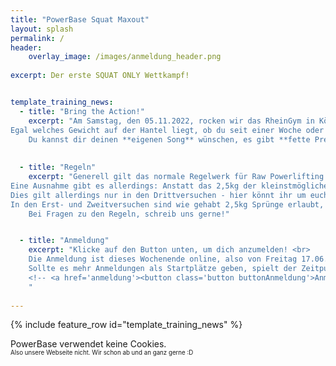 ```yaml
---
title: "PowerBase Squat Maxout"
layout: splash
permalink: /
header:
    overlay_image: /images/anmeldung_header.png
  
excerpt: Der erste SQUAT ONLY Wettkampf!


template_training_news:
  - title: "Bring the Action!"
    excerpt: "Am Samstag, den 05.11.2022, rocken wir das RheinGym in Köln.<br>
Egal welches Gewicht auf der Hantel liegt, ob du seit einer Woche oder 10 Jahren im Sport bist: Hier bekommst Du Hype, Action, Fokus, Atmosphäre, Musik, Unterstützung - kurz: Alles was du brauchst. Lasst uns den 05.11 zu einem unvergesslichen Tag machen! <br><br>
    Du kannst dir deinen **eigenen Song** wünschen, es gibt **fette Preise**, auch für unsere Newcomer, Goodie-Bags für **alle**, und für **Verpflegung vor Ort** wird gesorgt!"
    
    
  - title: "Regeln"
    excerpt: "Generell gilt das normale Regelwerk für Raw Powerlifting (vom BVDK), inklusive Singlet-Pflicht, denn ansonsten ist das Bewerten der Gültigkeit des Lifts beim Beugen sehr schwer.<br><br>
Eine Ausnahme gibt es allerdings: Anstatt das 2,5kg der kleinstmögliche Gewichtssprung ist, sind bei uns auch Sprünge von 0,5kg erlaubt!
Dies gilt allerdings nur in den Drittversuchen - hier könnt ihr um euch eure PR’s abzuholen also auflegen lassen, was ihr wollt!
In den Erst- und Zweitversuchen sind wie gehabt 2,5kg Sprünge erlaubt, um den Aufwand für die Scheibenstecker*Innen nicht Überhand nehmen zu lassen.<br><br>
    Bei Fragen zu den Regeln, schreib uns gerne!"


  - title: "Anmeldung"
    excerpt: "Klicke auf den Button unten, um dich anzumelden! <br>
    Die Anmeldung ist dieses Wochenende online, also von Freitag 17.06.22 um 00:00 bis Sonntag 19.06.22 um 23:59. <br><br>
    Sollte es mehr Anmeldungen als Startplätze geben, spielt der Zeitpunkt der Anmeldung **keine** Rolle!<br><br>
    <!-- <a href='anmeldung'><button class='button buttonAnmeldung'>Anmeldung</button></a> -->
    "
  
---
```


{% include feature_row id="template_training_news" %}


PowerBase verwendet keine Cookies.<br> 
<sub><sub> Also unsere Webseite nicht. Wir schon ab und an ganz gerne :D </sub></sub>

